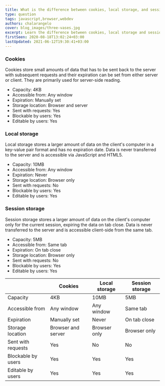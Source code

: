 ```yaml
---
title: What is the difference between cookies, local storage, and session storage?
type: question
tags: javascript,browser,webdev
authors: chalarangelo
cover: blog_images/three-vases.jpg
excerpt: Learn the difference between cookies, local storage and session storage and start using the correct option for your needs.
firstSeen: 2020-08-18T13:02:24+03:00
lastUpdated: 2021-06-12T19:30:41+03:00
---
```


### Cookies

Cookies store small amounts of data that has to be sent back to the server with subsequent requests and their expiration can be set from either server or client. They are primarily used for server-side reading.

- Capacity: 4KB
- Accessible from: Any window
- Expiration: Manually set
- Storage location: Browser and server
- Sent with requests: Yes
- Blockable by users: Yes
- Editable by users: Yes

### Local storage

Local storage stores a larger amount of data on the client's computer in a key-value pair format and has no expiration date. Data is never transferred to the server and is accessible via JavaScript and HTML5.

- Capacity: 10MB
- Accessible from: Any window
- Expiration: Never
- Storage location: Browser only
- Sent with requests: No
- Blockable by users: Yes
- Editable by users: Yes

### Session storage

Session storage stores a larger amount of data on the client's computer only for the current session, expiring the data on tab close. Data is never transferred to the server and is accessible client-side from the same tab.

- Capacity: 5MB
- Accessible from: Same tab
- Expiration: On tab close
- Storage location: Browser only
- Sent with requests: No
- Blockable by users: Yes
- Editable by users: Yes

|    | Cookies | Local storage | Session storage |
| -- | -- | -- | -- |
| Capacity | 4KB | 10MB | 5MB |
| Accessible from | Any window | Any window | Same tab |
| Expiration | Manually set | Never | On tab close |
| Storage location | Browser and server | Browser only | Browser only |
| Sent with requests | Yes | No | No |
| Blockable by users | Yes | Yes | Yes |
| Editable by users | Yes | Yes | Yes |

